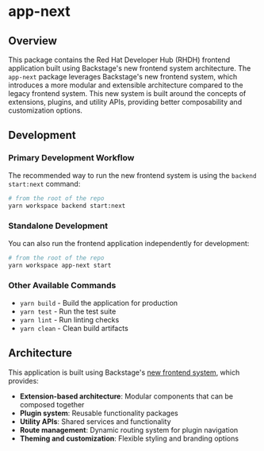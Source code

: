 # app-next

## Overview

This package contains the Red Hat Developer Hub (RHDH) frontend application built using Backstage's new frontend system architecture.  The `app-next` package leverages Backstage's new frontend system, which introduces a more modular and extensible architecture compared to the legacy frontend system. This new system is built around the concepts of extensions, plugins, and utility APIs, providing better composability and customization options.

## Development

### Primary Development Workflow

The recommended way to run the new frontend system is using the `backend start:next` command:

```bash
# from the root of the repo
yarn workspace backend start:next
```

### Standalone Development

You can also run the frontend application independently for development:

```bash
# from the root of the repo
yarn workspace app-next start
```

### Other Available Commands

- `yarn build` - Build the application for production
- `yarn test` - Run the test suite
- `yarn lint` - Run linting checks
- `yarn clean` - Clean build artifacts

## Architecture

This application is built using Backstage's [new frontend system](https://backstage.io/docs/frontend-system/architecture/index), which provides:

- **Extension-based architecture**: Modular components that can be composed together
- **Plugin system**: Reusable functionality packages
- **Utility APIs**: Shared services and functionality
- **Route management**: Dynamic routing system for plugin navigation
- **Theming and customization**: Flexible styling and branding options
